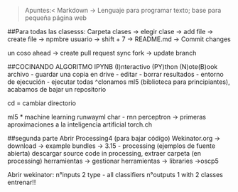 >Apuntes:<
Markdown -> Lenguaje para programar texto; base para pequeña página web

##Para todas las clasesss:
Carpeta clases -> elegir clase -> add file -> create file -> npmbre usuario -> shift + 7 -> README.md -> Commit changes

un coso ahead -> create pull request
sync fork -> update branch

##COCINANDO ALGORITMO
IPYNB (I)nteractivo (PY)thon (N)ote(B)ook
archivo - guardar una copia en drive - editar - borrar resultados - entorno de ejecución - ejecutar todas
^clonamos ml5 (biblioteca para principiantes), acabamos de bajar un repositorio

cd = cambiar directorio

ml5 * machine learning
runwayml
char - rnn
perceptron -> primeras aproximaciones a la inteligencia artificial
torch.ch

##segunda parte
Abrir Processing4 (para bajar código)
Wekinator.org -> download ->  example bundles -> 3.15 - processing (ejemplos de fuente abierta)
descargar source code in processing, extraer carpeta
(en processing) herramientas -> gestionar herramientas -> libraries ->oscp5

Abrir wekinator:
n°inputs 2
type - all classifiers
n°outputs 1
with 2 classes
entrenar!!
